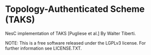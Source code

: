 Topology-Authenticated Scheme (TAKS)
==============================================================

NesC implementation of TAKS [Pugliese et al.] By Walter Tiberti.

NOTE: This is a free software released under the LGPLv3 license. For further
information see LICENSE.TXT.
